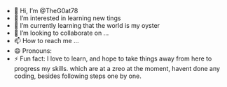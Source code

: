 - 👋 Hi, I’m @TheG0at78
- 👀 I’m interested in learning new tings
- 🌱 I’m currently learning that the world is my oyster 
- 💞️ I’m looking to collaborate on ...
- 📫 How to reach me ...
- 😄 Pronouns: 
- ⚡ Fun fact: I love to learn, and hope to take things away from here to progress my skills. which are at a zreo at the moment, havent done any coding, besides following steps one by one.

<!---
TheG0at78/TheG0at78 is a ✨ special ✨ repository because its `README.md` (this file) appears on your GitHub profile.
You can click the Preview link to take a look at your changes.
--->
